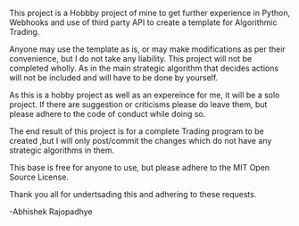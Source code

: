 This project is a Hobbby project of mine to get further experience in Python, Webhooks and use of third party API to
create a template for Algorithmic Trading.

Anyone may use the template as is, or may make modifications as per their convenience, but I do not take any liability.
This project will not be completed wholly. As in the main strategic algorithm that decides actions will not be included 
and will have to be done by yourself.

As this is a hobby project as well as an expereince for me, it will be a solo project.
If there are suggestion or criticisms please do leave them, but please adhere to the code of conduct while doing so.

The end result of this project is for a complete Trading program to be created ,but I will only post/commit the changes which
do not have any strategic algorithms in them.

This base is free for anyone to use, but please adhere to the MIT Open Source License.

Thank you all for undertsading this and adhering to these requests.

-Abhishek Rajopadhye
